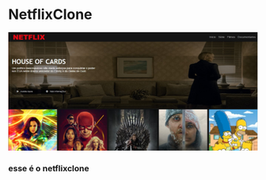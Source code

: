 # NetflixClone

<p>
  <img src="https://github.com/pediasprogramer/NetflixClone/blob/main/assets/netflixclone.jpg">
</p>

<h3>esse é o netflixclone</h3>
